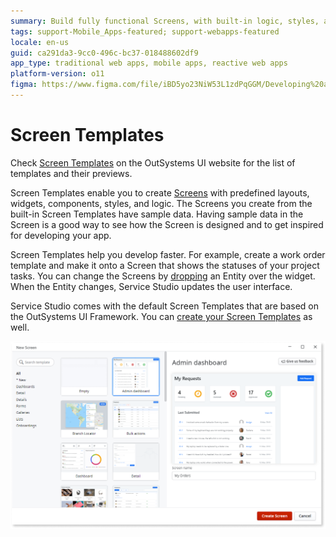```yaml
---
summary: Build fully functional Screens, with built-in logic, styles, and sample data.
tags: support-Mobile_Apps-featured; support-webapps-featured
locale: en-us
guid: ca291da3-9cc0-496c-bc37-018488602df9
app_type: traditional web apps, mobile apps, reactive web apps
platform-version: o11
figma: https://www.figma.com/file/iBD5yo23NiW53L1zdPqGGM/Developing%20an%20Application?node-id=186:42
---
```


# Screen Templates

<div class="info" markdown="1">

Check <a href="https://outsystemsui.outsystems.com/OutSystemsUIWebsite/ScreenOverview" title="Demos and previews of Screen Templates">Screen Templates</a> on the OutSystems UI website for the list of templates and their previews.

</div>

Screen Templates enable you to create [Screens](../screens/intro.md) with predefined layouts, widgets, components, styles, and logic. The Screens you create from the built-in Screen Templates have sample data. Having sample data in the Screen is a good way to see how the Screen is designed and to get inspired for developing your app.

Screen Templates help you develop faster. For example, create a work order template and make it onto a Screen that shows the statuses of your project tasks. You can change the Screens by [dropping](<replace-data.md>) an Entity over the widget. When the Entity changes, Service Studio updates the user interface.

Service Studio comes with the default Screen Templates that are based on the OutSystems UI Framework. You can [create your Screen Templates](<../screen-templates-create/intro.md>) as well.

![Mobile view of the New Screen window in Service Studio](images/new-screen-window-mobile.png "New Screen Window on Mobile")
